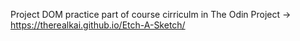 
Project DOM practice part of course cirriculm in The Odin Project 
-> https://therealkai.github.io/Etch-A-Sketch/
